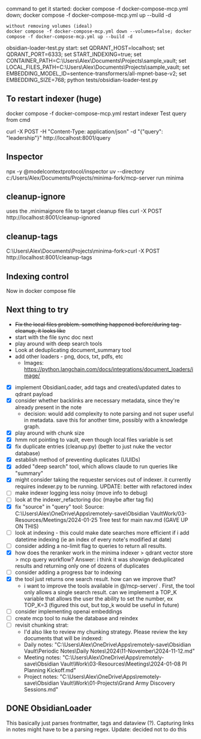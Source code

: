 command to get it started: 
    docker compose -f docker-compose-mcp.yml down; docker compose -f docker-compose-mcp.yml up --build -d

    without removing volumes (ideal) 
    docker compose -f docker-compose-mcp.yml down --volumes=false; docker compose -f docker-compose-mcp.yml up --build -d

obsidian-loader-test.py start:
set QDRANT_HOST=localhost; set QDRANT_PORT=6333; set START_INDEXING=true; set CONTAINER_PATH=C:\Users\Alex\Documents\Projects\sample_vault; set LOCAL_FILES_PATH=C:\Users\Alex\Documents\Projects\sample_vault; set EMBEDDING_MODEL_ID=sentence-transformers/all-mpnet-base-v2; set EMBEDDING_SIZE=768; python tests/obsidian-loader-test.py

## To restart indexer (huge)

docker compose -f docker-compose-mcp.yml restart indexer
Test query from cmd

curl -X POST -H "Content-Type: application/json" -d "{"query": "leadership"}" http://localhost:8001/query

## Inspector
npx -y @modelcontextprotocol/inspector uv --directory c:/Users/Alex/Documents/Projects/minima-fork/mcp-server run minima

## cleanup-ignore
uses the .minimaignore file to target cleanup files
curl -X POST http://localhost:8001/cleanup-ignored

## cleanup-tags
C:\Users\Alex\Documents\Projects\minima-fork>curl -X POST http://localhost:8001/cleanup-tags

## Indexing control
Now in docker compose file

## Next thing to try
- ~~Fix the local files problem. something happened before/during tag-cleanup, it looks like~~
- start with the file sync doc next
- play around with deep search tools
- Look at deduplicating document_summary tool
- add other loaders - png, docs, txt, pdfs, etc
  - Images: https://python.langchain.com/docs/integrations/document_loaders/image/

- [x] implement ObsidianLoader, add tags and created/updated dates to qdrant payload
- [x] consider whether backlinks are necessary metadata, since they're already present in the note
  - decision: would add complexity to note parsing and not super useful in metadata. save this for another time, possibly with a knowledge graph.
- [x] play around with chunk size
- [x] hmm not pointing to vault, even though local files variable is set
- [x] fix duplicate entries (cleanup.py) (better to just nuke the vector database)
- [x] establish method of preventing duplicates (UUIDs)
- [x] added "deep search" tool, which allows claude to run queries like "summary" 
- [x] might consider taking the requester services out of indexer. it currently requires indexer.py to be running. UPDATE: better with refactored index
- [ ] make indexer logging less noisy (move info to debug)
- [ ] look at the indexer_refactoring doc (maybe after tag fix)
- [x] fix "source" in "query" tool: Source: C:\Users\Alex\OneDrive\Apps\remotely-save\Obsidian VaultWork/03-Resources/Meetings/2024-01-25 Tree test for main nav.md (GAVE UP ON THIS)
- [ ] look at indexing - this could make date searches more efficient if i add datetime indexing (ie an index of every note's modified at date)
- [ ] consider adding a no-limit flag to queries to return all results.
- [x] how does the reranker work in the minima indexer > qdrant vector store > mcp query workflow? Answer: i think it was showign deduplicated results and returning only one of dozens of duplicates
- [ ] consider adding a progress bar to indexing
- [x] the tool just returns one search result. how can we improve that?
  - i want to improve the tools available in @/mcp-server/ . First, the tool only allows a single search result. can we implement a TOP_K variable that allows the user the ability to set the number, ex TOP_K=3 (figured this out, but top_k would be useful in future)
- [ ] consider implementing openai embeddings
- [ ] create mcp tool to nuke the database and reindex
- [ ] revisit chunking strat:
    - I'd also like to review my chunking strategy. Please review the key documents that will be indexed: 
    - Daily notes: "C:\Users\Alex\OneDrive\Apps\remotely-save\Obsidian Vault\Periodic Notes\Daily Notes\2024\11-November\2024-11-12.md"
    - Meeting notes: "C:\Users\Alex\OneDrive\Apps\remotely-save\Obsidian Vault\Work\03-Resources\Meetings\2024-01-08 PI Planning Kickoff.md"
    - Project notes: "C:\Users\Alex\OneDrive\Apps\remotely-save\Obsidian Vault\Work\01-Projects\Grand Army Discovery Sessions.md"
 ## DONE ObsidianLoader
This basically just parses frontmatter, tags and dataview (?). Capturing links in notes might have to be a parsing regex. Update: decided not to do this